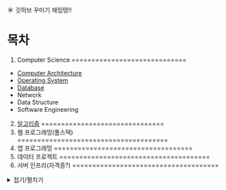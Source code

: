 
:sunny: 깃허브 꾸미기 재밌떵!!
# 목차

1. Computer Science
=============================

- [Computer Architecture](https://github.com/lee-june0210/june-Github/blob/main/Computer%20Science/Computer%20Architecture.md)
- [Operating System](https://github.com/lee-june0210/june-Github/blob/main/Computer%20Science/Operating%20System.md)
- [Database](https://github.com/lee-june0210/june-Github/blob/main/Computer%20Science/Database.md)
- Network
- Data Structure
- Software Engineering
2. [알고리즘](https://github.com/lee-june0210/june-Github/tree/main/Algorithm)
===============================
3. 웹 프로그래밍(풀스택)
======================================
4. 앱 프로그래밍
===================================
5. 데이터 프로젝트
======================================
6. 서버 인프라(자격증?)
=====================================

<details markdown="1">
<summary>접기/펼치기</summary>

<!--summary 아래 빈칸 공백 두고 내용을 적는공간-->

</details>
